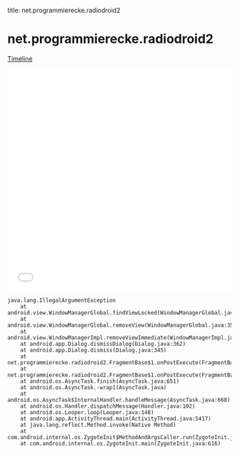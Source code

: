 title: net.programmierecke.radiodroid2

# net.programmierecke.radiodroid2

[Timeline](./vis-timeline.html)

<iframe src="./vis-timeline.html" width="100%" height="500px" style="border:none;"></iframe>

```
java.lang.IllegalArgumentException
	at android.view.WindowManagerGlobal.findViewLocked(WindowManagerGlobal.java:424)
	at android.view.WindowManagerGlobal.removeView(WindowManagerGlobal.java:350)
	at android.view.WindowManagerImpl.removeViewImmediate(WindowManagerImpl.java:116)
	at android.app.Dialog.dismissDialog(Dialog.java:362)
	at android.app.Dialog.dismiss(Dialog.java:345)
	at net.programmierecke.radiodroid2.FragmentBase$1.onPostExecute(FragmentBase.java:95)
	at net.programmierecke.radiodroid2.FragmentBase$1.onPostExecute(FragmentBase.java:81)
	at android.os.AsyncTask.finish(AsyncTask.java:651)
	at android.os.AsyncTask.-wrap1(AsyncTask.java)
	at android.os.AsyncTask$InternalHandler.handleMessage(AsyncTask.java:668)
	at android.os.Handler.dispatchMessage(Handler.java:102)
	at android.os.Looper.loop(Looper.java:148)
	at android.app.ActivityThread.main(ActivityThread.java:5417)
	at java.lang.reflect.Method.invoke(Native Method)
	at com.android.internal.os.ZygoteInit$MethodAndArgsCaller.run(ZygoteInit.java:726)
	at com.android.internal.os.ZygoteInit.main(ZygoteInit.java:616)

```



